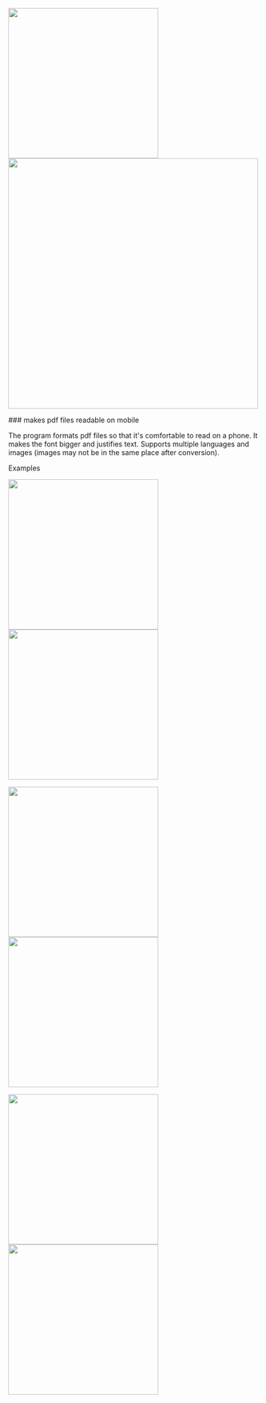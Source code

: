 <p float="left">
<img src="icon.png" width="300">
<img src="screenshot.png" width="500">
</p>
### makes pdf files readable on mobile

The program formats pdf files so that it's comfortable to read on a phone. It makes the font bigger and justifies text. Supports multiple languages and images (images may not be in the same place after conversion).


Examples
<p float="left">
  <img src="examples/sample0.jpg" width="300" />
  <img src="examples/sample0-after.jpg" width="300" /> 
</p>
<p float="left">
  <img src="examples/sample.jpg" width="300" />
  <img src="examples/sample-after.jpg" width="300" /> 
</p>
<p float="left">
  <img src="examples/sample1.jpg" width="300" />
  <img src="examples/sample1-after.jpg" width="300" /> 
</p>
